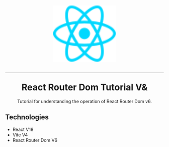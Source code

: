 <div align="center">
  <h1 >
    <br>
       <img src="/src/assets/react.svg" alt="React Logo" width="200" />
    <hr/>
    React Router Dom Tutorial V&
  </h1>
  <p>Tutorial for understanding the operation of React Router Dom v6.</p>
</div>

## Technologies

- React V18
- Vite V4
- React Router Dom V6
